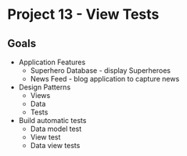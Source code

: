 # Project 13 - View Tests

## Goals

* Application Features
    * Superhero Database - display Superheroes
    * News Feed - blog application to capture news
* Design Patterns 
    * Views
    * Data
    * Tests
* Build automatic tests
    * Data model test
    * View test
    * Data view tests